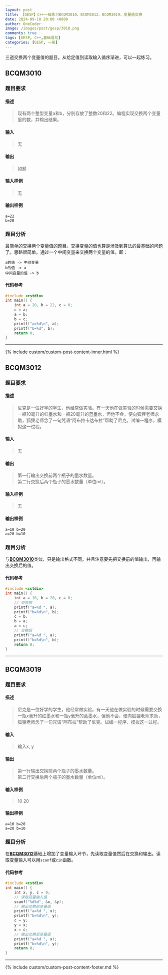 ```yaml
---
layout: post
title: 【GESP】C++一级练习BCQM3010、BCQM3012、BCQM3019，变量值交换
date: 2024-09-18 20:00 +0800
author: OneCoder
image: /images/post/gesp/3010.png
comments: true
tags: [GESP, C++,基础语句]
categories: [GESP, 一级]
---
```

三道交换两个变量值的题目。从给定值到读取输入循序渐进，可以一起练习。

<!--more-->

## BCQM3010

### 题目要求

#### 描述

>现有两个整型变量a和b，分别存放了整数20和22。编程实现交换两个变量里的数，并输出结果。

#### 输入

>无

#### 输出

>如题

#### 输入样例

>无

#### 输出样例

```console
a=22
b=20
```

### 题目分析

最简单的交换两个变量值的题目。交换变量的值也算是涉及到算法的最基础的问题了。思路很简单，通过一个中间变量来交换两个变量的值。即：

```console
a的值 -> 中间变量
b的值 -> a
中间变量的值 -> b
```

#### 代码参考

```cpp
#include <cstdio>
int main() {
    int a = 20, b = 22, c = 0;
    c = a;
    a = b;
    b = c;
    printf("a=%d\n", a);
    printf("b=%d", b);
    return 0;
}
```

---

{% include custom/custom-post-content-inner.html %}

## BCQM3012

### 题目要求

#### 描述

>尼克是一位好学的学生，他经常做实验。有一天他在做实验的时候需要交换一瓶10毫升的红墨水和一瓶20毫升的蓝墨水，但他不会，便向狐狸老师求助，狐狸老师念了一句咒语“阿布拉卡达布拉”帮助了尼克。试编一程序，模拟这一过程。

#### 输入

>无

#### 输出

>第一行输出交换前两个瓶子的墨水数量。  
>第二行交换后两个瓶子的墨水数量（单位ml）。

#### 输入样例

>无

#### 输出样例

```console
a=10 b=20
a=20 b=10
```

### 题目分析

与[**BCQM3010**](#bcqm3010)类似，只是输出格式不同。并且注意要先把交换前的值输出，再输出交换后的值。

#### 代码参考

```cpp
#include <cstdio>
int main() {
    int a = 10, b = 20, c = 0;
    // 交换前
    printf("a=%d ", a);
    printf("b=%d\n", b);
    c = b;
    b = a;
    a = c;
    // 交换后
    printf("a=%d ", a);
    printf("b=%d\n", b);
    return 0;
}
```

---

## BCQM3019

### 题目要求

#### 描述

>尼克是一位好学的学生，他经常做实验。有一天他在做实验的时候需要交换一瓶x毫升的红墨水和一瓶y毫升的蓝墨水，但他不会，便向狐狸老师求助，狐狸老师念了一句咒语“阿布拉”帮助了尼克。试编一程序，模拟这一过程。

#### 输入

>输入x, y

#### 输出

>第一行输出交换前两个瓶子的墨水数量。  
>第二行交换后两个瓶子的墨水数量（单位ml）。

#### 输入样例

>10 20

#### 输出样例

```console
a=10 b=20
a=20 b=10
```

### 题目分析

在[**BCQM3012**](#bcqm3012)基础上增加了变量输入环节，先读取变量值然后在交换和输出。读取变量输入可以用`scanf`或`cin`函数。

#### 代码参考

```cpp
#include <cstdio>
int main() {
    int x, y, c = 0;
    // 读取变量输入值
    scanf("%d%d", &x, &y);
    // 输出交换前变量值 
    printf("a=%d ", x);
    printf("b=%d\n", y);
    c = y;
    y = x;
    x = c;
    // 输出交换后变量值
    printf("a=%d ", x);
    printf("b=%d\n", y);
    return 0;
}

```  

---

{% include custom/custom-post-content-footer.md %}

